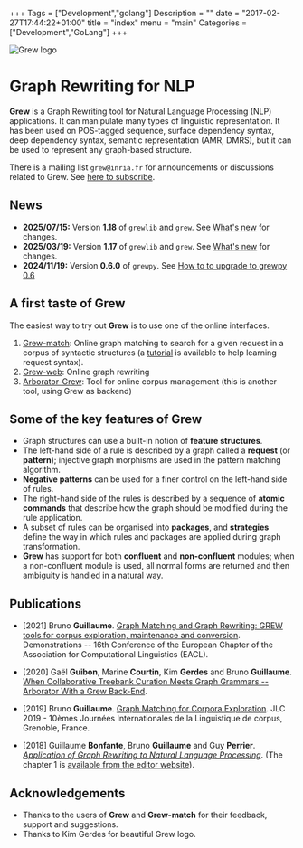 +++
Tags = ["Development","golang"]
Description = ""
date = "2017-02-27T17:44:22+01:00"
title = "index"
menu = "main"
Categories = ["Development","GoLang"]
+++

<div style='width: 200pt;'>
<img src="logo/grew.svg" alt="Grew logo">
</div>

# Graph Rewriting for NLP

**Grew** is a Graph Rewriting tool for Natural Language Processing (NLP) applications. It can manipulate many types of linguistic representation. It has been used on POS-tagged sequence, surface dependency syntax, deep dependency syntax, semantic representation (AMR, DMRS), but it can be used to represent any graph-based structure.

There is a mailing list `grew@inria.fr` for announcements or discussions related to Grew.
See [here to subscribe](https://sympa.inria.fr/sympa/info/grew).

## News

 - **2025/07/15:** Version **1.18** of `grewlib` and `grew`. See [What's new](/whats_new/) for changes.
 - **2025/03/19:** Version **1.17** of `grewlib` and `grew`. See [What's new](/whats_new/) for changes.
 - **2024/11/19:** Version **0.6.0** of `grewpy`. See [How to to upgrade to grewpy 0.6](../grewpy/upgrade_0.6)

## A first taste of Grew
The easiest way to try out **Grew** is to use one of the online interfaces.

  1. [Grew-match](https://match.grew.fr): Online graph matching to search for a given request in a corpus of syntactic structures (a [tutorial](https://universal.grew.fr/?tutorial=yes) is available to help learning request syntax).
  2. [Grew-web](https://web.grew.fr): Online graph rewriting
  2. [Arborator-Grew](https://arborator.github.io/): Tool for online corpus management (this is another tool, using Grew as backend)

## Some of the key features of Grew

  * Graph structures can use a built-in notion of **feature structures**.
  * The left-hand side of a rule is described by a graph called a **request** (or **pattern**); injective graph morphisms are used in the pattern matching algorithm.
  * **Negative patterns** can be used for a finer control on the left-hand side of rules.
  * The right-hand side of the rules is described by a sequence of **atomic commands** that describe how the graph should be modified during the rule application.
  * A subset of rules can be organised into **packages**, and **strategies** define the way in which rules and packages are applied during graph transformation.
  * **Grew** has support for both **confluent** and **non-confluent** modules; when a non-confluent module is used, all normal forms are returned and then ambiguity is handled in a natural way.

## Publications

 * [2021] Bruno **Guillaume**. [Graph Matching and Graph Rewriting: GREW tools for corpus exploration, maintenance and conversion](https://hal.inria.fr/hal-03177701). Demonstrations -- 16th Conference of the European Chapter of the Association for Computational Linguistics (EACL).

 * [2020] Gaël **Guibon**, Marine **Courtin**, Kim **Gerdes** and Bruno **Guillaume**. [When Collaborative Treebank Curation Meets Graph Grammars -- Arborator With a Grew Back-End](http://www.lrec-conf.org/proceedings/lrec2020/pdf/2020.lrec-1.651.pdf).

 * [2019] Bruno **Guillaume**. [Graph Matching for Corpora Exploration](https://hal.inria.fr/hal-02267475). JLC 2019 - 10èmes Journées Internationales de la Linguistique de corpus, Grenoble, France.

 * [2018] Guillaume **Bonfante**, Bruno **Guillaume** and Guy **Perrier**. [*Application of Graph Rewriting to Natural Language Processing*](https://www.wiley.com/en-fr/Application+of+Graph+Rewriting+to+Natural+Language+Processing-p-9781119522348).
(The chapter 1 is [available from the editor website](https://media.wiley.com/product_data/excerpt/66/17863009/1786300966-587.pdf)).

## Acknowledgements

 * Thanks to the users of **Grew** and **Grew-match** for their feedback, support and suggestions.
 * Thanks to Kim Gerdes for beautiful Grew logo.